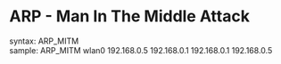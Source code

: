 <h1>ARP - Man In The Middle Attack</h1>
syntax: ARP_MITM <interface> <sender ip> <target ip> <sender ip> <target ip><br>
sample: ARP_MITM wlan0 192.168.0.5 192.168.0.1 192.168.0.1 192.168.0.5<br>
